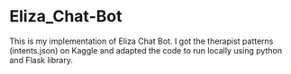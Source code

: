 # Eliza_Chat-Bot
This is my implementation of Eliza Chat Bot. I got the therapist patterns (intents.json) on Kaggle and adapted the code to run locally using python and Flask library.
